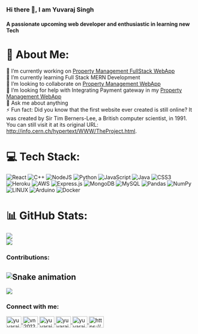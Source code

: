 <!--
**YuvarajSingh-0/yuvarajsingh-0** is a ✨ _special_ ✨ repository because its `README.md` (this file) appears on your GitHub profile.

Here are some ideas to get you started:

- 🔭 I’m currently working on ...
-  ...
- 👯 I’m looking to collaborate on ...
- 🤔 I’m looking for help with ...
- 💬 Ask me about ...
- 📫 How to reach me: ...
- 😄 Pronouns: ...
- ⚡ Fun fact: ...
-->


### Hi there 👋, I am Yuvaraj Singh
#### A passionate upcoming web developer and enthusiastic in learning new Tech


# 💫 About Me:
🔭 I’m currently working on [Property Management FullStack WebApp](https://github.com/YuvarajSingh-0/PropertyManagement)<br>🌱 I’m currently learning Full Stack MERN Development<br>👯 I’m looking to collaborate on [Property Management WebApp](https://github.com/YuvarajSingh-0/PropertyManagement)<br>🤝 I’m looking for help with Integrating Payment gateway in my [Property Management WebApp](https://github.com/YuvarajSingh-0/PropertyManagement)<br>💬 Ask me about anything<br>⚡ Fun fact: Did you know that the first website ever created is still online? It was created by Sir Tim Berners-Lee, a British computer scientist, in 1991. You can still visit it at its original URL: http://info.cern.ch/hypertext/WWW/TheProject.html.


# 💻 Tech Stack:
![React](https://img.shields.io/badge/react-%2320232a.svg?style=flat-square&logo=react&logoColor=%2361DAFB) ![C++](https://img.shields.io/badge/c++-%2300599C.svg?style=flat-square&logo=c%2B%2B&logoColor=white) ![NodeJS](https://img.shields.io/badge/node.js-6DA55F?style=flat-square&logo=node.js&logoColor=white) ![Python](https://img.shields.io/badge/python-3670A0?style=flat-square&logo=python&logoColor=ffdd54) ![JavaScript](https://img.shields.io/badge/javascript-%23323330.svg?style=flat-square&logo=javascript&logoColor=%23F7DF1E) ![Java](https://img.shields.io/badge/java-%23ED8B00.svg?style=flat-square&logo=java&logoColor=white) ![CSS3](https://img.shields.io/badge/css3-%231572B6.svg?style=flat-square&logo=css3&logoColor=white) ![Heroku](https://img.shields.io/badge/heroku-%23430098.svg?style=flat-square&logo=heroku&logoColor=white) ![AWS](https://img.shields.io/badge/AWS-%23FF9900.svg?style=flat-square&logo=amazon-aws&logoColor=white) ![Express.js](https://img.shields.io/badge/express.js-%23404d59.svg?style=flat-square&logo=express&logoColor=%2361DAFB) ![MongoDB](https://img.shields.io/badge/MongoDB-%234ea94b.svg?style=flat-square&logo=mongodb&logoColor=white) ![MySQL](https://img.shields.io/badge/mysql-%2300f.svg?style=flat-square&logo=mysql&logoColor=white) ![Pandas](https://img.shields.io/badge/pandas-%23150458.svg?style=flat-square&logo=pandas&logoColor=white) ![NumPy](https://img.shields.io/badge/numpy-%23013243.svg?style=flat-square&logo=numpy&logoColor=white) ![LINUX](https://img.shields.io/badge/Linux-FCC624?style=flat-square&logo=linux&logoColor=black) ![Arduino](https://img.shields.io/badge/-Arduino-00979D?style=flat-square&logo=Arduino&logoColor=white) ![Docker](https://img.shields.io/badge/docker-%230db7ed.svg?style=flat-square&logo=docker&logoColor=white)
# 📊 GitHub Stats:
![](https://github-readme-stats.vercel.app/api?username=yuvarajsingh-0&theme=dracula&hide_border=true&include_all_commits=true&count_private=false)<br/>
![](https://github-readme-streak-stats.herokuapp.com/?user=yuvarajsingh-0&theme=dracula&hide_border=true)<br/>



### Contributions:
 ![Snake animation](https://github.com/yuvarajsingh-0/yuvarajsingh-0/blob/output/github-contribution-grid-snake.gif)
---

[![](https://visitcount.itsvg.in/api?id=yuvarajsingh-0&label=Profile%20Views&icon=5&pretty=true)](https://visitcount.itsvg.in)

<h3 align="left">Connect with me:</h3>
<p align="left">
  <a href="https://linkedin.com/in/yuvarajsingh" target="blank">
    <img align="center" src="https://raw.githubusercontent.com/rahuldkjain/github-profile-readme-generator/master/src/images/icons/Social/linked-in-alt.svg" alt="yuvarajsingh" height="30" width="40" />
  </a>
  <a href="https://www.codechef.com/users/vn20121a05k1" target="blank">
    <img align="center" src="https://cdn.jsdelivr.net/npm/simple-icons@3.1.0/icons/codechef.svg" alt="vn20121a05k1" height="30" width="40" />
  </a>
  <a href="https://www.hackerrank.com/yuvarajsingh170" target="blank">
    <img align="center" src="https://raw.githubusercontent.com/rahuldkjain/github-profile-readme-generator/master/src/images/icons/Social/hackerrank.svg" alt="yuvarajsingh170" height="30" width="40" />
  </a>
  <a href="https://www.leetcode.com/yuvarajsingh170" target="blank">
    <img align="center" src="https://raw.githubusercontent.com/rahuldkjain/github-profile-readme-generator/master/src/images/icons/Social/leet-code.svg" alt="yuvarajsingh170" height="30" width="40" />
  </a>
  <a href="https://auth.geeksforgeeks.org/user/yuvarajsxhae/profile" target="blank">
    <img align="center" src="https://raw.githubusercontent.com/rahuldkjain/github-profile-readme-generator/master/src/images/icons/Social/geeks-for-geeks.svg" alt="yuvarajsxhae/profile" height="30" width="40" />
  </a>
  <a href="https://discord.gg/https://discord.gg/zQSrmqFaqg" target="blank">
    <img align="center" src="https://raw.githubusercontent.com/rahuldkjain/github-profile-readme-generator/master/src/images/icons/Social/discord.svg" alt="https://discord.gg/zQSrmqFaqg" height="30" width="40" />
  </a>
</p>
